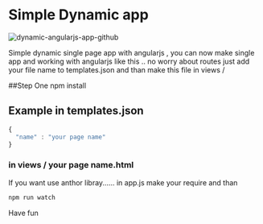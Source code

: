 # Simple Dynamic app 

![dynamic-angularjs-app-github](https://cloud.githubusercontent.com/assets/2475287/15540030/dd13b092-2285-11e6-9f39-87991c4fffe6.jpg)

Simple dynamic single page app with angularjs , you can now make single app and working with angularjs like this .. no worry about routes 
just add your file name to templates.json and than make this file in views /

##Step One npm install 

## Example in templates.json
```javascript
{
  "name" : "your page name"
}
```
### in views / your page name.html

If you want use anthor libray...... in app.js make your require and than 
```javascript
npm run watch 
```

Have fun




